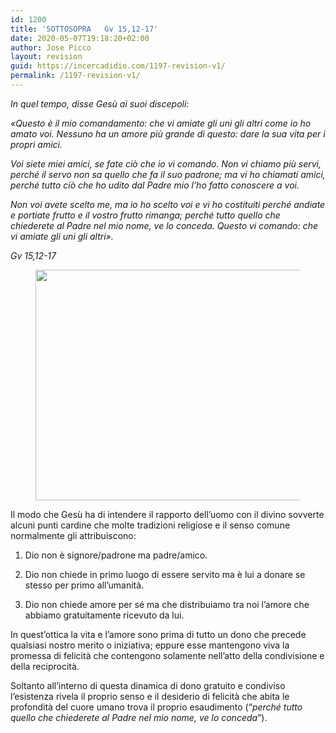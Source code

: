 ```yaml
---
id: 1200
title: 'SOTTOSOPRA   Gv 15,12-17'
date: 2020-05-07T19:18:20+02:00
author: Jose Picco
layout: revision
guid: https://incercadidio.com/1197-revision-v1/
permalink: /1197-revision-v1/
---
```

_In quel tempo, disse Gesù ai suoi discepoli:_

_«Questo è il mio comandamento: che vi amiate gli uni gli altri come io ho amato voi. Nessuno ha un amore più grande di questo: dare la sua vita per i propri amici._

_Voi siete miei amici, se fate ciò che io vi comando. Non vi chiamo più servi, perché il servo non sa quello che fa il suo padrone; ma vi ho chiamati amici, perché tutto ciò che ho udito dal Padre mio l&#8217;ho fatto conoscere a voi._

_Non voi avete scelto me, ma io ho scelto voi e vi ho costituiti perché andiate e portiate frutto e il vostro frutto rimanga; perché tutto quello che chiederete al Padre nel mio nome, ve lo conceda. Questo vi comando: che vi amiate gli uni gli altri»._

<p class="has-text-align-right">
  <em>Gv 15,12-17</em>
</p><figure class="wp-block-image size-large is-resized">

<img src="https://incercadidio.com/wp-content/uploads/2020/05/114.jpg" alt="" class="wp-image-1199" width="648" height="369" srcset="https://incercadidio.com/wp-content/uploads/2020/05/114.jpg 358w, https://incercadidio.com/wp-content/uploads/2020/05/114-300x171.jpg 300w" sizes="(max-width: 648px) 100vw, 648px" /> </figure> 

Il modo che Gesù ha di intendere il rapporto dell’uomo con il divino sovverte alcuni punti cardine che molte tradizioni religiose e il senso comune normalmente gli attribuiscono:

1) Dio non è signore/padrone ma padre/amico.

2) Dio non chiede in primo luogo di essere servito ma è lui a donare se stesso per primo all’umanità.

3) Dio non chiede amore per sé ma che distribuiamo tra noi l’amore che abbiamo gratuitamente ricevuto da lui.

In quest’ottica la vita e l’amore sono prima di tutto un dono che precede qualsiasi nostro merito o iniziativa; eppure esse mantengono viva la promessa di felicità che contengono solamente nell’atto della condivisione e della reciprocità. 

Soltanto all’interno di questa dinamica di dono gratuito e condiviso l’esistenza rivela il proprio senso e il desiderio di felicità che abita le profondità del cuore umano trova il proprio esaudimento (“_perché tutto quello che chiederete al Padre nel mio nome, ve lo conceda_”).